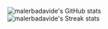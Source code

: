 ![malerbadavide's GitHub stats](https://github-readme-stats-git-masterrstaa-rickstaa.vercel.app/api?username=malerbadavide&show_icons=true&include_all_commits=true&count_private=true&hide_border=true&vue-dark&)  
![malerbadavide's Streak stats](https://github-readme-streak-stats.herokuapp.com/?user=malerbadavide&include_all_commits=true&hide_border=true&tvue-dark&)
